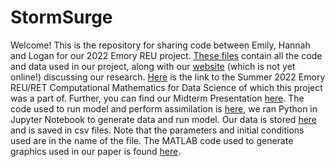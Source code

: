 # StormSurge
Welcome! This is the repository for sharing code between Emily, Hannah and Logan for our 2022 Emory REU project.
[These files](https://github.com/hakuupi/StormSurge) contain all the code and data used in our project, along with our [website](https://github.com/loganpknudsen/emory-reu-ret-website/blob/main/content/projects/2022-storm-surge/index.md) (which is not yet online!) discussing our research. [Here](https://www.math.emory.edu/site/cmds-reuret/summer2022/) is the link to the Summer 2022 Emory REU/RET Computational Mathematics for Data Science of which this project was a part of. Further, you can find our Midterm Presentation [here](https://github.com/hakuupi/StormSurge/blob/main/Mid_Term_Presentation.pdf). 
The code used to run model and perform assimilation is [here](https://github.com/hakuupi/StormSurge/tree/main/Juypter_Notebook_Code), we ran Python in Jupyter Notebook to generate data and run model.
Our data is stored [here](https://github.com/hakuupi/StormSurge/tree/main/Experiment_Data) and is saved in csv files. Note that the parameters and initial conditions used are in the name of the file. 
The MATLAB code used to generate graphics used in our paper is found [here](https://github.com/hakuupi/StormSurge/tree/main/Matlab_Plot_Code).
